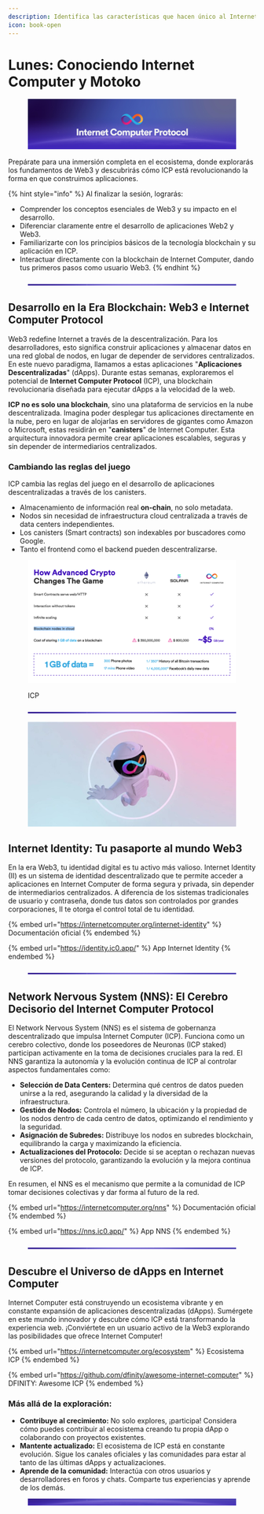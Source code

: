 ```yaml
---
description: Identifica las características que hacen único al Internet Computer Protocol.
icon: book-open
---
```


# Lunes: Conociendo Internet Computer y Motoko

<figure><img src="../.gitbook/assets/Picture1.png" alt=""><figcaption></figcaption></figure>

Prepárate para una inmersión completa en el ecosistema, donde explorarás los fundamentos de Web3 y descubrirás cómo ICP está revolucionando la forma en que construimos aplicaciones.

{% hint style="info" %}
Al finalizar la sesión, lograrás:

* Comprender los conceptos esenciales de Web3 y su impacto en el desarrollo.
* Diferenciar claramente entre el desarrollo de aplicaciones Web2 y Web3.
* Familiarizarte con los principios básicos de la tecnología blockchain y su aplicación en ICP.
* Interactuar directamente con la blockchain de Internet Computer, dando tus primeros pasos como usuario Web3.
{% endhint %}

<figure><img src="../.gitbook/assets/Separador.jpg" alt=""><figcaption></figcaption></figure>

## Desarrollo en la Era Blockchain: Web3 e Internet Computer Protocol

Web3 redefine Internet a través de la descentralización. Para los desarrolladores, esto significa construir aplicaciones y almacenar datos en una red global de nodos, en lugar de depender de servidores centralizados. En este nuevo paradigma, llamamos a estas aplicaciones "**Aplicaciones Descentralizadas**" (dApps). Durante estas semanas, exploraremos el potencial de **Internet Computer Protocol** (ICP), una blockchain revolucionaria diseñada para ejecutar dApps a la velocidad de la web.

**ICP no es solo una blockchain**, sino una plataforma de servicios en la nube descentralizada. Imagina poder desplegar tus aplicaciones directamente en la nube, pero en lugar de alojarlas en servidores de gigantes como Amazon o Microsoft, estas residirán en "**canisters**" de Internet Computer. Esta arquitectura innovadora permite crear aplicaciones escalables, seguras y sin depender de intermediarios centralizados.

### Cambiando las reglas del juego

ICP cambia las reglas del juego en el desarrollo de aplicaciones descentralizadas a través de los canisters.

* Almacenamiento de información real **on-chain**, no solo metadata.
* Nodos sin necesidad de infraestructura cloud centralizada a través de data centers independientes.
* Los canisters (Smart contracts) son indexables por buscadores como Google.
* Tanto el frontend como el backend pueden descentralizarse.

<figure><img src="../.gitbook/assets/Picture3.png" alt=""><figcaption><p>ICP</p></figcaption></figure>

<figure><img src="../.gitbook/assets/Separador.jpg" alt=""><figcaption></figcaption></figure>

<figure><img src="../.gitbook/assets/Picture4.jpg" alt=""><figcaption></figcaption></figure>

## Internet Identity: Tu pasaporte al mundo Web3

En la era Web3, tu identidad digital es tu activo más valioso. Internet Identity (II) es un sistema de identidad descentralizado que te permite acceder a aplicaciones en Internet Computer de forma segura y privada, sin depender de intermediarios centralizados. A diferencia de los sistemas tradicionales de usuario y contraseña, donde tus datos son controlados por grandes corporaciones, II te otorga el control total de tu identidad.

{% embed url="https://internetcomputer.org/internet-identity" %}
Documentación oficial
{% endembed %}

{% embed url="https://identity.ic0.app/" %}
App Internet Identity
{% endembed %}

<figure><img src="../.gitbook/assets/Separador.jpg" alt=""><figcaption></figcaption></figure>

## Network Nervous System (NNS): El Cerebro Decisorio del Internet Computer Protocol

El Network Nervous System (NNS) es el sistema de gobernanza descentralizado que impulsa Internet Computer (ICP). Funciona como un cerebro colectivo, donde los poseedores de Neuronas (ICP staked) participan activamente en la toma de decisiones cruciales para la red. El NNS garantiza la autonomía y la evolución continua de ICP al controlar aspectos fundamentales como:

* **Selección de Data Centers:** Determina qué centros de datos pueden unirse a la red, asegurando la calidad y la diversidad de la infraestructura.
* **Gestión de Nodos:** Controla el número, la ubicación y la propiedad de los nodos dentro de cada centro de datos, optimizando el rendimiento y la seguridad.
* **Asignación de Subredes:** Distribuye los nodos en subredes blockchain, equilibrando la carga y maximizando la eficiencia.
* **Actualizaciones del Protocolo:** Decide si se aceptan o rechazan nuevas versiones del protocolo, garantizando la evolución y la mejora continua de ICP.

En resumen, el NNS es el mecanismo que permite a la comunidad de ICP tomar decisiones colectivas y dar forma al futuro de la red.

{% embed url="https://internetcomputer.org/nns" %}
Documentación oficial
{% endembed %}

{% embed url="https://nns.ic0.app/" %}
App NNS
{% endembed %}

<figure><img src="../.gitbook/assets/Separador.jpg" alt=""><figcaption></figcaption></figure>

## Descubre el Universo de dApps en Internet Computer

Internet Computer está construyendo un ecosistema vibrante y en constante expansión de aplicaciones descentralizadas (dApps). Sumérgete en este mundo innovador y descubre cómo ICP está transformando la experiencia web. ¡Conviértete en un usuario activo de la Web3 explorando las posibilidades que ofrece Internet Computer!

{% embed url="https://internetcomputer.org/ecosystem" %}
Ecosistema ICP
{% endembed %}

{% embed url="https://github.com/dfinity/awesome-internet-computer" %}
DFINITY: Awesome ICP
{% endembed %}

### **Más allá de la exploración:**

* **Contribuye al crecimiento:** No solo explores, ¡participa! Considera cómo puedes contribuir al ecosistema creando tu propia dApp o colaborando con proyectos existentes.
* **Mantente actualizado:** El ecosistema de ICP está en constante evolución. Sigue los canales oficiales y las comunidades para estar al tanto de las últimas dApps y actualizaciones.
* **Aprende de la comunidad:** Interactúa con otros usuarios y desarrolladores en foros y chats. Comparte tus experiencias y aprende de los demás.

<figure><img src="../.gitbook/assets/Separador2.jpg" alt=""><figcaption></figcaption></figure>
